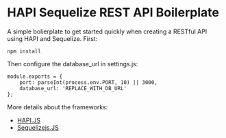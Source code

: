 HAPI Sequelize REST API Boilerplate
===================================

A simple bolierplate to get started quickly when creating a RESTful API using HAPI and Sequelize. First:

    npm install

Then configure the database_url in settings.js:

    module.exports = {
        port: parseInt(process.env.PORT, 10) || 3000,
        database_url: 'REPLACE_WITH_DB_URL'
    };

More details about the frameworks:

- [HAPI.JS](http://hapijs.com)
- [Sequelizejs.JS](http://sequelizejs.com)

